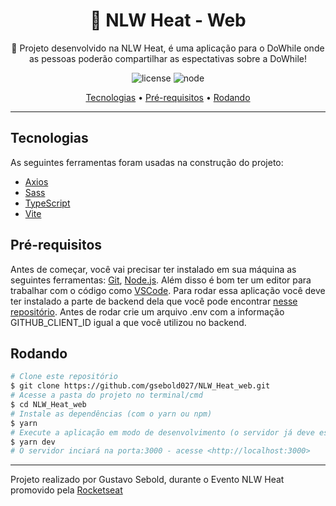 <h1 align="center">
   🚀 NLW Heat - Web
</h1>
<p align="center">🚀 Projeto desenvolvido na NLW Heat, é uma aplicação para o DoWhile onde as pessoas poderão compartilhar as espectativas sobre a DoWhile!</p>

<div align="center">
  
  ![license](https://img.shields.io/static/v1?label=license&message=MIT&color=5f09a2&style=for-the-badge)
  ![node](https://img.shields.io/static/v1?label=code&message=react.js&color=5f09a2&style=for-the-badge&logo=react)<space><space>
  
</div>

<p align="center">
	<a href="#tecnologias">Tecnologias</a> • 
	<a href="#pré-requisitos">Pré-requisitos</a>  •
	<a href="#rodando">Rodando</a>
</p>

---
## **Tecnologias**

As seguintes ferramentas foram usadas na construção do projeto:

- [Axios](https://axios-http.com/)
- [Sass](https://sass-lang.com/)
- [TypeScript](https://www.typescriptlang.org/)
- [Vite](https://vitejs.dev/)
  
## **Pré-requisitos**

Antes de começar, você vai precisar ter instalado em sua máquina as seguintes ferramentas:
[Git](https://git-scm.com), [Node.js](https://nodejs.org/en/). 
Além disso é bom ter um editor para trabalhar com o código como [VSCode](https://code.visualstudio.com/).
Para rodar essa aplicação você deve ter instalado a parte de backend dela que você pode encontrar [nesse repositório](https://github.com/gsebold027/NLW_Heat_node).
Antes de rodar crie um arquivo .env com a informação GITHUB_CLIENT_ID igual a que você utilizou no backend.

## **Rodando**

```bash
# Clone este repositório
$ git clone https://github.com/gsebold027/NLW_Heat_web.git
# Acesse a pasta do projeto no terminal/cmd
$ cd NLW_Heat_web
# Instale as dependências (com o yarn ou npm)
$ yarn
# Execute a aplicação em modo de desenvolvimento (o servidor já deve estar em execução na porta 4000)
$ yarn dev
# O servidor inciará na porta:3000 - acesse <http://localhost:3000>
```

---
Projeto realizado por Gustavo Sebold, durante o Evento NLW Heat promovido pela [Rocketseat](https://www.rocketseat.com.br/)
